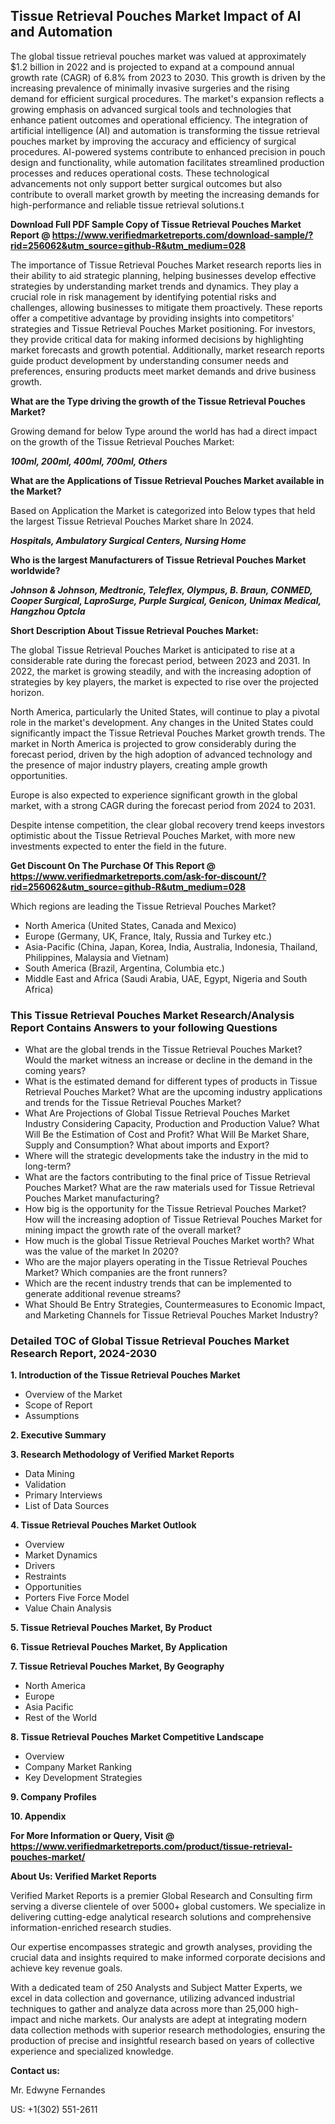 <h2>Tissue Retrieval Pouches Market Impact of AI and Automation</h2>The global tissue retrieval pouches market was valued at approximately $1.2 billion in 2022 and is projected to expand at a compound annual growth rate (CAGR) of 6.8% from 2023 to 2030. This growth is driven by the increasing prevalence of minimally invasive surgeries and the rising demand for efficient surgical procedures. The market's expansion reflects a growing emphasis on advanced surgical tools and technologies that enhance patient outcomes and operational efficiency. The integration of artificial intelligence (AI) and automation is transforming the tissue retrieval pouches market by improving the accuracy and efficiency of surgical procedures. AI-powered systems contribute to enhanced precision in pouch design and functionality, while automation facilitates streamlined production processes and reduces operational costs. These technological advancements not only support better surgical outcomes but also contribute to overall market growth by meeting the increasing demands for high-performance and reliable tissue retrieval solutions.t</p><p id="" class=""><strong>Download Full PDF Sample Copy of Tissue Retrieval Pouches Market Report @ <a href="https://www.verifiedmarketreports.com/download-sample/?rid=256062&utm_source=github-R&utm_medium=028" target="_blank">https://www.verifiedmarketreports.com/download-sample/?rid=256062&utm_source=github-R&utm_medium=028</a></strong></p><p>The importance of&nbsp;Tissue Retrieval Pouches Market research reports lies in their ability to aid strategic planning, helping businesses develop effective strategies by understanding market trends and dynamics. They play a crucial role in risk management by identifying potential risks and challenges, allowing businesses to mitigate them proactively. These reports offer a competitive advantage by providing insights into competitors' strategies and Tissue Retrieval Pouches Market positioning. For investors, they provide critical data for making informed decisions by highlighting market forecasts and growth potential. Additionally, market research reports guide product development by understanding consumer needs and preferences, ensuring products meet market demands and drive business growth.</p><p><strong>What are the&nbsp;Type driving the growth of the Tissue Retrieval Pouches Market?</strong></p><p id="" class="">Growing demand for below Type around the world has had a direct impact on the growth of the Tissue Retrieval Pouches Market:</p><em><strong>100ml, 200ml, 400ml, 700ml, Others</strong></em></p><strong>What are the&nbsp;Applications&nbsp;of Tissue Retrieval Pouches Market available in the Market?</strong></p><p id="" class="">Based on Application the Market is categorized into Below types that held the largest Tissue Retrieval Pouches Market share In 2024.</p><em><strong>Hospitals, Ambulatory Surgical Centers, Nursing Home</strong></em></p><strong>Who is the largest Manufacturers of Tissue Retrieval Pouches Market worldwide?</strong></p><p><em><strong>Johnson & Johnson, Medtronic, Teleflex, Olympus, B. Braun, CONMED, Cooper Surgical, LaproSurge, Purple Surgical, Genicon, Unimax Medical, Hangzhou Optcla</strong></em></p><p id="" class=""><strong>Short Description About Tissue Retrieval Pouches Market:</strong></p><p>The global Tissue Retrieval Pouches Market is anticipated to rise at a considerable rate during the forecast period, between 2023 and 2031. In 2022, the market is growing steadily, and with the increasing adoption of strategies by key players, the market is expected to rise over the projected horizon.</p><p>North America, particularly the United States, will continue to play a pivotal role in the market's development. Any changes in the United States could significantly impact the Tissue Retrieval Pouches Market growth trends. The market in North America is projected to grow considerably during the forecast period, driven by the high adoption of advanced technology and the presence of major industry players, creating ample growth opportunities.</p><p>Europe is also expected to experience significant growth in the global market, with a strong CAGR during the forecast period from 2024 to 2031.</p><p>Despite intense competition, the clear global recovery trend keeps investors optimistic about the Tissue Retrieval Pouches Market, with more new investments expected to enter the field in the future.</p><p id="" class=""><strong>Get Discount On The Purchase Of This Report @ <a href="https://www.verifiedmarketreports.com/ask-for-discount/?rid=256062&utm_source=github-R&utm_medium=028" target="_blank">https://www.verifiedmarketreports.com/ask-for-discount/?rid=256062&utm_source=github-R&utm_medium=028</a></strong></p>Which regions are leading the Tissue Retrieval Pouches Market?</p><ul><li>North America (United States, Canada and Mexico)</li><li>Europe (Germany, UK, France, Italy, Russia and Turkey etc.)</li><li>Asia-Pacific (China, Japan, Korea, India, Australia, Indonesia, Thailand, Philippines, Malaysia and Vietnam)</li><li>South America (Brazil, Argentina, Columbia etc.)</li><li>Middle East and Africa (Saudi Arabia, UAE, Egypt, Nigeria and South Africa)</li></ul><h3 id="" class="">This Tissue Retrieval Pouches Market Research/Analysis Report Contains Answers to your following Questions</h3><ul><li>What are the global trends in the Tissue Retrieval Pouches Market? Would the market witness an increase or decline in the demand in the coming years?</li><li>What is the estimated demand for different types of products in Tissue Retrieval Pouches Market? What are the upcoming industry applications and trends for the Tissue Retrieval Pouches Market?</li><li>What Are Projections of Global Tissue Retrieval Pouches Market Industry Considering Capacity, Production and Production Value? What Will Be the Estimation of Cost and Profit? What Will Be Market Share, Supply and Consumption? What about imports and Export?</li><li>Where will the strategic developments take the industry in the mid to long-term?</li><li>What are the factors contributing to the final price of Tissue Retrieval Pouches Market? What are the raw materials used for Tissue Retrieval Pouches Market manufacturing?</li><li>How big is the opportunity for the Tissue Retrieval Pouches Market? How will the increasing adoption of Tissue Retrieval Pouches Market for mining impact the growth rate of the overall market?</li><li>How much is the global Tissue Retrieval Pouches Market worth? What was the value of the market In 2020?</li><li>Who are the major players operating in the Tissue Retrieval Pouches Market? Which companies are the front runners?</li><li>Which are the recent industry trends that can be implemented to generate additional revenue streams?</li><li>What Should Be Entry Strategies, Countermeasures to Economic Impact, and Marketing Channels for Tissue Retrieval Pouches Market Industry?</li></ul><h3 id="" class="">Detailed TOC of Global Tissue Retrieval Pouches Market Research Report, 2024-2030</h3><p id="" class=""><strong>1. Introduction of the Tissue Retrieval Pouches Market</strong></p><ul><li>Overview of the Market</li><li>Scope of Report</li><li>Assumptions</li></ul><p id="" class=""><strong>2. Executive Summary</strong></p><p id="" class=""><strong>3. Research Methodology of Verified Market Reports</strong></p><ul><li>Data Mining</li><li>Validation</li><li>Primary Interviews</li><li>List of Data Sources</li></ul><p id="" class=""><strong>4. Tissue Retrieval Pouches Market Outlook</strong></p><ul><li>Overview</li><li>Market Dynamics</li><li>Drivers</li><li>Restraints</li><li>Opportunities</li><li>Porters Five Force Model</li><li>Value Chain Analysis</li></ul><p id="" class=""><strong>5. Tissue Retrieval Pouches Market, By Product</strong></p><p id="" class=""><strong>6. Tissue Retrieval Pouches Market, By Application</strong></p><p id="" class=""><strong>7. Tissue Retrieval Pouches Market, By Geography</strong></p><ul><li>North America</li><li>Europe</li><li>Asia Pacific</li><li>Rest of the World</li></ul><p id="" class=""><strong>8. Tissue Retrieval Pouches Market Competitive Landscape</strong></p><ul><li>Overview</li><li>Company Market Ranking</li><li>Key Development Strategies</li></ul><p id="" class=""><strong>9. Company Profiles</strong></p><p id="" class=""><strong>10. Appendix</strong></p><p id="" class=""><strong>For More Information or Query, Visit @ <a href="https://www.verifiedmarketreports.com/product/tissue-retrieval-pouches-market/" target="_blank">https://www.verifiedmarketreports.com/product/tissue-retrieval-pouches-market/</a></strong></p><p id="" class=""><strong>About Us: Verified Market Reports</strong></p><p id="" class="">Verified Market Reports is a premier Global Research and Consulting firm serving a diverse clientele of over 5000+ global customers. We specialize in delivering cutting-edge analytical research solutions and comprehensive information-enriched research studies.</p><p id="" class="">Our expertise encompasses strategic and growth analyses, providing the crucial data and insights required to make informed corporate decisions and achieve key revenue goals.</p><p id="" class="">With a dedicated team of 250 Analysts and Subject Matter Experts, we excel in data collection and governance, utilizing advanced industrial techniques to gather and analyze data across more than 25,000 high-impact and niche markets. Our analysts are adept at integrating modern data collection methods with superior research methodologies, ensuring the production of precise and insightful research based on years of collective experience and specialized knowledge.</p><p id="" class=""><strong>Contact us:</strong></p><p id="" class="">Mr. Edwyne Fernandes</p><p id="" class="">US: +1(302) 551-2611</p>